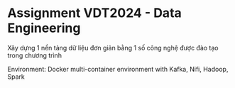 # Assignment VDT2024 - Data Engineering
Xây dựng 1 nền tảng dữ liệu đơn giản bằng 1 số công nghệ được đào tạo trong chương trình

Environment: Docker multi-container environment with Kafka, Nifi, Hadoop, Spark
